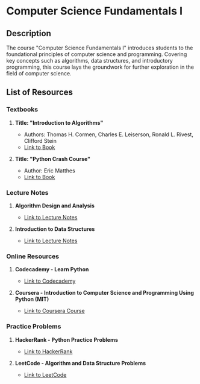 # Computer Science Fundamentals I

## Description

The course "Computer Science Fundamentals I" introduces students to the foundational principles of computer science and programming. Covering key concepts such as algorithms, data structures, and introductory programming, this course lays the groundwork for further exploration in the field of computer science.

## List of Resources

### Textbooks

1. **Title: "Introduction to Algorithms"**
   - Authors: Thomas H. Cormen, Charles E. Leiserson, Ronald L. Rivest, Clifford Stein
   - [Link to Book](http://example.com/intro-to-algorithms)

2. **Title: "Python Crash Course"**
   - Author: Eric Matthes
   - [Link to Book](http://example.com/python-crash-course)

### Lecture Notes

1. **Algorithm Design and Analysis**
   - [Link to Lecture Notes](http://example.com/algorithm-design-analysis)

2. **Introduction to Data Structures**
   - [Link to Lecture Notes](http://example.com/intro-to-data-structures)

### Online Resources

1. **Codecademy - Learn Python**
   - [Link to Codecademy](http://codecademy.com/learn/learn-python)

2. **Coursera - Introduction to Computer Science and Programming Using Python (MIT)**
   - [Link to Coursera Course](http://coursera.org/intro-to-cs-mit)

### Practice Problems

1. **HackerRank - Python Practice Problems**
   - [Link to HackerRank](http://hackerrank.com/domains/tutorials/10-days-of-python)

2. **LeetCode - Algorithm and Data Structure Problems**
   - [Link to LeetCode](http://leetcode.com/problemset/algorithms)